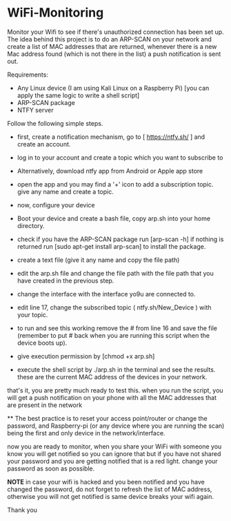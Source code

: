 # WiFi-Monitoring
Monitor your Wifi to see if there's unauthorized connection has been set up.
The idea behind this project is to do an ARP-SCAN on your network and create a list of MAC addresses that are returned, whenever there is a new Mac address found (which is not there in the list) a push notification is sent out.

Requirements:
- Any Linux device (I am using Kali Linux on a Raspberry Pi) [you can apply the same logic to write a shell script]
- ARP-SCAN package
- NTFY server

Follow the following simple steps.
- first, create a notification mechanism, go to [ https://ntfy.sh/ ] and create an account.
- log in to your account and create a topic which you want to subscribe to
- Alternatively, download ntfy app from Android or Apple app store
- open the app and you may find a '+' icon to add a subscription topic. give any name and create a topic.

- now, configure your device
- Boot your device and create a bash file, copy arp.sh into your home directory.
- check if you have the ARP-SCAN package run [arp-scan -h] if nothing is returned run [sudo apt-get install arp-scan] to install the package.
- create a text file (give it any name and copy the file path)
- edit the arp.sh file and change the file path with the file path that you have created in the previous step.
- change the interface with the interface yo9u are connected to.
- edit line 17, change the subscribed topic ( ntfy.sh/New_Device ) with your topic.
- to run and see this working remove the # from line 16 and save the file (remember to put # back when you are running this script when the device boots up).
- give execution permission by [chmod +x arp.sh]
- execute the shell script by ./arp.sh in the terminal and see the results. these are the current MAC address of the devices in your network.

 that's it, you are pretty much ready to test this.
 when you run the script, you will get a push notification on your phone with all the MAC addresses that are present in the network

 ** The best practice is to reset your access point/router or change the password, and Raspberry-pi (or any device where you are running the scan) being the first and only device in the network/interface.

 now you are ready to monitor, when you share your WiFi with someone you know you will get notified so you can ignore that but if you have not shared your password and you are getting notified that is a red light. change your password as soon as possible.

 **NOTE** in case your wifi is hacked and you been notified and you have changed the password, do not forget to refresh the list of MAC address, otherwise you will not get notified is same device breaks your wifi again.

 Thank you
